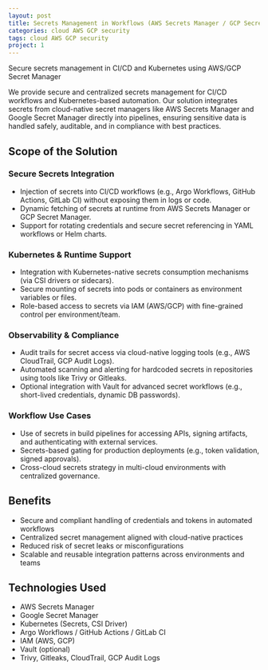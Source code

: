 ```yaml
---
layout: post
title: Secrets Management in Workflows (AWS Secrets Manager / GCP Secret Manager)
categories: cloud AWS GCP security
tags: cloud AWS GCP security
project: 1
---
```


Secure secrets management in CI/CD and Kubernetes using AWS/GCP Secret Manager

<!--more-->

We provide secure and centralized secrets management for CI/CD workflows and Kubernetes-based automation. Our solution integrates secrets from cloud-native secret managers like AWS Secrets Manager and Google Secret Manager directly into pipelines, ensuring sensitive data is handled safely, auditable, and in compliance with best practices.

## Scope of the Solution

### Secure Secrets Integration

- Injection of secrets into CI/CD workflows (e.g., Argo Workflows, GitHub Actions, GitLab CI) without exposing them in logs or code.  
- Dynamic fetching of secrets at runtime from AWS Secrets Manager or GCP Secret Manager.  
- Support for rotating credentials and secure secret referencing in YAML workflows or Helm charts.

### Kubernetes & Runtime Support

- Integration with Kubernetes-native secrets consumption mechanisms (via CSI drivers or sidecars).  
- Secure mounting of secrets into pods or containers as environment variables or files.  
- Role-based access to secrets via IAM (AWS/GCP) with fine-grained control per environment/team.

### Observability & Compliance

- Audit trails for secret access via cloud-native logging tools (e.g., AWS CloudTrail, GCP Audit Logs).  
- Automated scanning and alerting for hardcoded secrets in repositories using tools like Trivy or Gitleaks.  
- Optional integration with Vault for advanced secret workflows (e.g., short-lived credentials, dynamic DB passwords).

### Workflow Use Cases

- Use of secrets in build pipelines for accessing APIs, signing artifacts, and authenticating with external services.  
- Secrets-based gating for production deployments (e.g., token validation, signed approvals).  
- Cross-cloud secrets strategy in multi-cloud environments with centralized governance.

## Benefits

- Secure and compliant handling of credentials and tokens in automated workflows  
- Centralized secret management aligned with cloud-native practices  
- Reduced risk of secret leaks or misconfigurations  
- Scalable and reusable integration patterns across environments and teams

## Technologies Used

- AWS Secrets Manager  
- Google Secret Manager  
- Kubernetes (Secrets, CSI Driver)  
- Argo Workflows / GitHub Actions / GitLab CI  
- IAM (AWS, GCP)  
- Vault (optional)  
- Trivy, Gitleaks, CloudTrail, GCP Audit Logs

